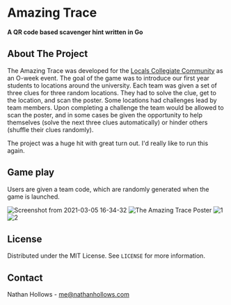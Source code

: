 # Amazing Trace

**A QR code based scavenger hint written in Go**

<!-- ABOUT THE PROJECT -->
## About The Project

The Amazing Trace was developed for the [Locals Collegiate Community](https://www.otago.ac.nz/locals/index.html) as an O-week event. The goal of the game was to introduce our first year students to locations around the university. Each team was given a set of three clues for three random locations. They had to solve the clue, get to the location, and scan the poster. Some locations had challenges lead by team members. Upon completing a challenge the team would be allowed to scan the poster, and in some cases be given the opportunity to help themselves (solve the next three clues automatically) or hinder others (shuffle their clues randomly).

The project was a huge hit with great turn out. I'd really like to run this again.

## Game play

Users are given a team code, which are randomly generated when the game is launched.

![Screenshot from 2021-03-05 16-34-32](https://user-images.githubusercontent.com/13064427/110063888-dd09ab00-7dd0-11eb-9875-33344a40ed5d.png)
![The Amazing Trace Poster](https://user-images.githubusercontent.com/13064427/110063919-ee52b780-7dd0-11eb-8f6b-047893e76048.png)
![1](https://user-images.githubusercontent.com/13064427/110064102-599c8980-7dd1-11eb-9f4f-e29f2d64e906.png)
![2](https://user-images.githubusercontent.com/13064427/110064104-5a352000-7dd1-11eb-8404-98fc87c9b88d.png)


<!-- LICENSE -->
## License

Distributed under the MIT License. See `LICENSE` for more information.


<!-- CONTACT -->
## Contact

Nathan Hollows - me@nathanhollows.com
